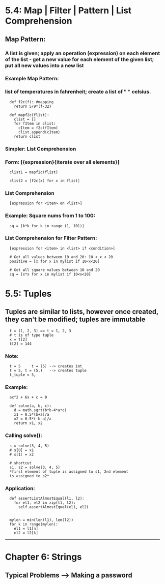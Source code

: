 # 5.4: Map | Filter | Pattern | List Comprehension
## Map Pattern:
### A list is given; apply an operation (expression) on each element of the list - get a new value for each element of the given list; put all new values into a new list

### Example Map Pattern:
### list of temperatures in fahrenheit; create a list of " " celsius.
      def f2c(f): #mapping
        return 5/9*(f-32)

      def mapf2c(flist):
        clist = []
        for fItem in clist:
          cItem = f2c(fItem)
          clist.append(cItem)
        return clist

### Simpler: List Comprehension
### Form: [{expression}{iterate over all elements}]
      clist1 = mapf2c(flist)

      clist2 = [f2c(x) for x in flist]
### List Comprehension
      [expression for <item> on <list>]

### Example: Square nums from 1 to 100:
      sq = [k*k for k in range (1, 101)]

### List Comprehension for Filter Pattern:
      [expression for <item> in <list> if <condition>]

      # Get all values between 10 and 20: 10 < x < 20
      positive = [x for x in mylist if 10<x<20]

      # Get all square values between 10 and 20
      sq = [x*x for x in mylist if 10<x<20]

# 5.5: Tuples
## Tuples are similar to lists, however once created, they can't be modified; tuples are immutable
      t = (1, 2, 3) == t = 1, 2, 3
      # t is of type tuple
      x = t[2]
      t[2] = 144
### Note:
      t = 5     t = (5) --> creates int
      t = 5, t = (5,)   --> creates tuple
      t_tuple = 5,

### Example:
      ax^2 + 6x + c = 0

      def solve(a, b, c):
        d = math.sqrt(b*b-4*a*c)
        x1 = 0.5*(b+a)/a
        x2 = 0.5*(-b-a)/a
        return x1, x2
### Calling solve():
      s = solve(3, 4, 5)
      # s[0] = x1
      # s[1] = x2

      # shortcut
      s1, s2 = solve(3, 4, 5)
      *first element of tuple is assigned to s1, 2nd element
      is assigned to s2*

### Application:
      def assertListAlmostEqual(l1, l2):
        for el1, el2 in zip(l1, l2):
          self.assertAlmostEqual(el1, el2)


      mylen = min(len(l1), len(l2))
      for k in range(mylen):
        el1 = l1[n]
        el2 = l2[k]
-------------
# Chapter 6: Strings
## Typical Problems --> Making a password
